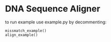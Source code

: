 
# DNA Sequence Aligner

to run example use example.py by decommenting:

    missmatch_example()
    align_example()